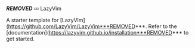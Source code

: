 ***REMOVED*** 💤 LazyVim

A starter template for [LazyVim](https://github.com/LazyVim/LazyVim***REMOVED***.
Refer to the [documentation](https://lazyvim.github.io/installation***REMOVED*** to get started.
